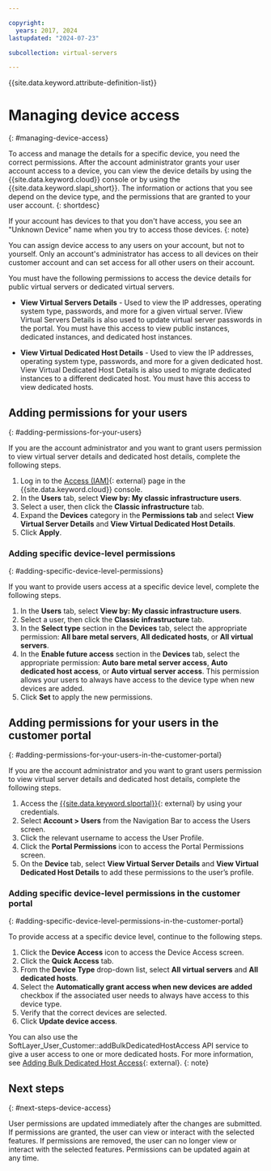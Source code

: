 ```yaml
---

copyright:
  years: 2017, 2024
lastupdated: "2024-07-23"

subcollection: virtual-servers

---
```


{{site.data.keyword.attribute-definition-list}}

# Managing device access
{: #managing-device-access}

To access and manage the details for a specific device, you need the correct permissions. After the account administrator grants your user account access to a device, you can view the device details by using the {{site.data.keyword.cloud}} console or by using the {{site.data.keyword.slapi_short}}. The information or actions that you see depend on the device type, and the permissions that are granted to your user account.
{: shortdesc}

If your account has devices to that you don't have access, you see an "Unknown Device" name when you try to access those devices.
{: note}

You can assign device access to any users on your account, but not to yourself. Only an account's administrator has access to all devices on their customer account and can set access for all other users on their account.

You must have the following permissions to access the device details for public virtual servers or dedicated virtual servers.

* **View Virtual Servers Details** - Used to view the IP addresses, operating system type, passwords, and more for a given virtual server. IView Virtual Servers Details is also used to update virtual server passwords in the portal. You must have this access to view public instances, dedicated instances, and dedicated host instances.

* **View Virtual Dedicated Host Details** - Used to view the IP addresses, operating system type, passwords, and more for a given dedicated host. View Virtual Dedicated Host Details is also used to migrate dedicated instances to a different dedicated host. You must have this access to view dedicated hosts.

## Adding permissions for your users
{: #adding-permissions-for-your-users}

If you are the account administrator and you want to grant users permission to view virtual server details and dedicated host details, complete the following steps.

1. Log in to the [Access (IAM)](https://cloud.ibm.com/iam#/users){: external} page in the {{site.data.keyword.cloud}} console.
2. In the **Users** tab, select **View by: My classic infrastructure users**.
3. Select a user, then click the **Classic infrastructure** tab.
4. Expand the **Devices** category in the **Permissions tab** and select **View Virtual Server Details** and **View Virtual Dedicated Host Details**.
5. Click **Apply**.

### Adding specific device-level permissions
{: #adding-specific-device-level-permissions}

If you want to provide users access at a specific device level, complete the following steps.

1. In the **Users** tab, select **View by: My classic infrastructure users**.
2. Select a user, then click the **Classic infrastructure** tab.
3. In the **Select type** section in the **Devices** tab, select the appropriate permission: **All bare metal servers**, **All dedicated hosts**, or **All virtual servers**.
4. In the **Enable future access** section in the **Devices** tab, select the appropriate permission: **Auto bare metal server access**, **Auto dedicated host access**, or **Auto virtual server access**. This permission allows your users to always have access to the device type when new devices are added.
5. Click **Set** to apply the new permissions.

## Adding permissions for your users in the customer portal
{: #adding-permissions-for-your-users-in-the-customer-portal}

If you are the account administrator and you want to grant users permission to view virtual server details and dedicated host details, complete the following steps.

1. Access the [{{site.data.keyword.slportal}}](https://control.softlayer.com/){: external} by using your credentials.
2. Select **Account > Users** from the Navigation Bar to access the Users screen.
3. Click the relevant username to access the User Profile.
4. Click the **Portal Permissions** icon to access the Portal Permissions screen.
5. On the **Device** tab, select **View Virtual Server Details** and **View Virtual Dedicated Host Details** to add these permissions to the user’s profile.

### Adding specific device-level permissions in the customer portal
{: #adding-specific-device-level-permissions-in-the-customer-portal}

To provide access at a specific device level, continue to the following steps.

1. Click the **Device Access** icon to access the Device Access screen.
2. Click the **Quick Access** tab.
3. From the **Device Type** drop-down list, select **All virtual servers** and **All dedicated hosts**.
4. Select the **Automatically grant access when new devices are added** checkbox if the associated user needs to always have access to this device type.
5. Verify that the correct devices are selected.
6. Click **Update device access**.

You can also use the SoftLayer_User_Customer::addBulkDedicatedHostAccess API service to give a user access to one or more dedicated hosts. For more information, see [Adding Bulk Dedicated Host Access](https://sldn.softlayer.com/reference/services/SoftLayer_User_Customer/addBulkDedicatedHostAccess/){: external}.
{: note}

## Next steps
{: #next-steps-device-access}

User permissions are updated immediately after the changes are submitted. If permissions are granted, the user can view or interact with the selected features. If permissions are removed, the user can no longer view or interact with the selected features. Permissions can be updated again at any time.
